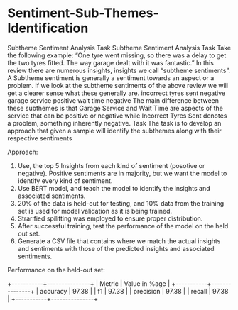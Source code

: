 # Sentiment-Sub-Themes-Identification
Subtheme Sentiment Analysis Task
Subtheme Sentiment Analysis Task
Take the following example:
“One tyre went missing, so there was a delay to get the two tyres fitted. The way garage dealt
with it was fantastic.”
In this review there are numerous insights, insights we call “subtheme sentiments”. A Subtheme
sentiment is generally a sentiment towards an aspect or a problem.
If we look at the subtheme sentiments of the above review we will get a clearer sense what these
generally are.
incorrect tyres sent negative garage service positive wait time negative
The main difference between these subthemes is that Garage Service and Wait Time are aspects
of the service that can be positive or negative while
Incorrect Tyres Sent denotes a problem, something inherently negative.
Task
The task is to develop an approach that given a sample will identify the subthemes along with
their respective sentiments

Approach:

1. Use, the top 5 Insights from each kind of sentiment (posotive or negative). Positive sentiments are in majority, but we want the model to identify every kind of sentiment.
2. Use BERT model, and teach the model to identify the insights and associated sentiments.
3. 20% of the data is held-out for testing, and 10% data from the training set is used for model validation as it is being trained.
4. Strarified spilitting was employed to ensure proper distribution.
5. After successful training, test the performance of the model on the held out set.
6. Generate a CSV file that contains where we match the actual insights and sentiments with those of the predicted insights and associated sentiments.

Performance on the held-out set:

+-----------+---------------+
|  Metric   | Value in %age |
+-----------+---------------+
| accuracy  |     97.38     |
|    f1     |     97.38     |
| precision |     97.38     |
|  recall   |     97.38     |
+-----------+---------------+
    
